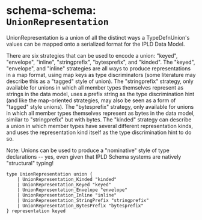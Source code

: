 # schema-schema: `UnionRepresentation`

UnionRepresentation is a union of all the distinct ways a TypeDefnUnion's values
can be mapped onto a serialized format for the IPLD Data Model.

There are six strategies that can be used to encode a union:
"keyed", "envelope", "inline", "stringprefix", "bytesprefix", and "kinded".
The "keyed", "envelope", and "inline" strategies are all ways to produce
representations in a map format, using map keys as type discriminators
(some literature may describe this as a "tagged" style of union).
The "stringprefix" strategy, only available for unions in which all member
types themselves represent as strings in the data model, uses a prefix
string as the type discrimination hint (and like the map-oriented strategies,
may also be seen as a form of "tagged" style unions).
The "bytesprefix" strategy, only available for unions in which all member
types themselves represent as bytes in the data model, similar to
"stringprefix" but with bytes.
The "kinded" strategy can describe a union in which member types have
several different representation kinds, and uses the representation kind
itself as the type discrimination hint to do so.

Note: Unions can be used to produce a "nominative" style of type declarations
-- yes, even given that IPLD Schema systems are natively "structural" typing!


```ipldsch
type UnionRepresentation union {
	| UnionRepresentation_Kinded "kinded"
	| UnionRepresentation_Keyed "keyed"
	| UnionRepresentation_Envelope "envelope"
	| UnionRepresentation_Inline "inline"
	| UnionRepresentation_StringPrefix "stringprefix"
	| UnionRepresentation_BytesPrefix "bytesprefix"
} representation keyed
```
